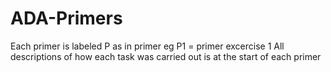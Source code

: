 # ADA-Primers

Each primer is labeled P as in primer eg P1 = primer excercise 1 
All descriptions of how each task was carried out is at the start of each primer
